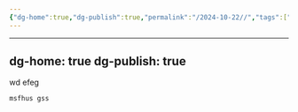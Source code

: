 ```yaml
---
{"dg-home":true,"dg-publish":true,"permalink":"/2024-10-22//","tags":["gardenEntry"],"dgPassFrontmatter":true}
---
```



---
dg-home: true
dg-publish: true
---
wd  efeg 
```
msfhus gss
```